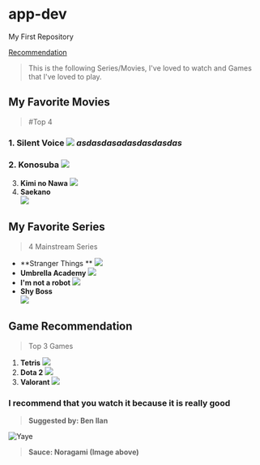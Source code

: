 # app-dev
My First Repository

[Recommendation](https://github.com/splookey/app-dev/blob/readme-edits/README.md)

> This is the following Series/Movies, I've loved to watch and Games that I've loved to play.

## **My Favorite Movies**
>#Top 4
### 1. **Silent Voice**  ![](https://wallpaperaccess.com/full/1084610.jpg)   *asdasdasadasdasdasdas*
### 2. **Konosuba**  ![](https://wallpapers.com/images/hd/konosuba-team-5kir4xbh9edsitgp.jpg)
3. **Kimi no Nawa** ![](https://wallpaperaccess.com/full/1146484.jpg) 
4. **Saekano**            
![](https://c4.wallpaperflare.com/wallpaper/78/299/615/anime-saekano-how-to-raise-a-boring-girlfriend-megumi-kat%C5%8D-wallpaper-preview.jpg)

## **My Favorite Series**
> 4 Mainstream Series 
- **Stranger Things ** ![](https://images.wallpapersden.com/image/download/stranger-things-season-4-poster_bWhtbGeUmZqaraWkpJRmbmdlrWZlbWU.jpg)
- **Umbrella Academy** ![](https://images3.alphacoders.com/109/thumb-1920-1093025.jpg)
- **I'm not a robot** ![](https://www.hellokpop.com/wp-content/uploads/2017/12/main-bg2.jpg)
- **Shy Boss**              
 ![](https://tigapuluhlimaadegan.files.wordpress.com/2017/04/08.jpg)

## **Game Recommendation**
> Top 3 Games
1. **Tetris** ![](https://www.pixelstalk.net/wp-content/uploads/images1/Tetris-Logo-Wallpaper.jpg)
2. **Dota 2** ![](https://wallpaperaccess.com/full/671214.jpg)
3. **Valorant** ![](https://images.wallpapersden.com/image/download/valorant-gaming-character_bWpqbmaUmZqaraWkpJRnbW1trWZuaWg.jpg)

### **I recommend that you watch it because it is really good**
> **Suggested by: Ben Ilan**

![ Yaye ](https://i.pinimg.com/originals/cb/37/db/cb37db46255b7995387cf88a284b6561.jpg)
> **Sauce: Noragami (Image above)**

